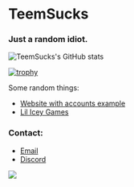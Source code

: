 # TeemSucks
### Just a random idiot.

![TeemSucks's GitHub stats](https://github-readme-stats.vercel.app/api?username=TeemSucks&theme=github_dark&show_icons=true)

[![trophy](https://github-profile-trophy.vercel.app/?username=TeemSucks&rank=SECRET,S,AAA,AA,A,B,C&theme=discord)](https://github.com/ryo-ma/github-profile-trophy)


Some random things:
- [Website with accounts example](https://github.com/TeemSucks/login-and-register-example)
- [Lil Icey Games](https://lilicey.games/)

### Contact:
- [Email](mailto:CatboyEXE@cock.li)
- [Discord](https://discord.com/users/1128777882144079973)

[![](https://visitcount.itsvg.in/api?id=TeemSucks&label=Profile%20Views&color=6&icon=0&pretty=true)](https://visitcount.itsvg.in)
